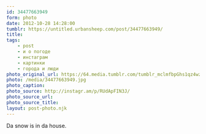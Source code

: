 ```yaml
---
id: 34477663949
form: photo
date: 2012-10-28 14:28:00
tumblr: https://untitled.urbansheep.com/post/34477663949/
title:
tags:
    - post
    - и о погоде
    - инстаграм
    - картинки
    - города и люди
photo_original_url: https://64.media.tumblr.com/tumblr_mclmfbpGhs1qz4wzio1_640.jpg
photo: /media/34477663949.jpg
photo_caption: 
photo_source: http://instagr.am/p/RUdApFIN3J/
photo_source_url:
photo_source_title:
layout: post-photo.njk
---
```


<p>Da snow is in da house.</p>
